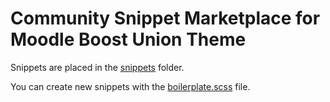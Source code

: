 # Community Snippet Marketplace for Moodle Boost Union Theme

Snippets are placed in the [snippets](snippets) folder.

You can create new snippets with the [boilerplate.scss](boilerplate.scss) file.
